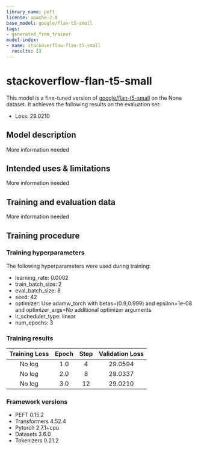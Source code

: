 ```yaml
---
library_name: peft
license: apache-2.0
base_model: google/flan-t5-small
tags:
- generated_from_trainer
model-index:
- name: stackoverflow-flan-t5-small
  results: []
---
```


<!-- This model card has been generated automatically according to the information the Trainer had access to. You
should probably proofread and complete it, then remove this comment. -->

# stackoverflow-flan-t5-small

This model is a fine-tuned version of [google/flan-t5-small](https://huggingface.co/google/flan-t5-small) on the None dataset.
It achieves the following results on the evaluation set:
- Loss: 29.0210

## Model description

More information needed

## Intended uses & limitations

More information needed

## Training and evaluation data

More information needed

## Training procedure

### Training hyperparameters

The following hyperparameters were used during training:
- learning_rate: 0.0002
- train_batch_size: 2
- eval_batch_size: 8
- seed: 42
- optimizer: Use adamw_torch with betas=(0.9,0.999) and epsilon=1e-08 and optimizer_args=No additional optimizer arguments
- lr_scheduler_type: linear
- num_epochs: 3

### Training results

| Training Loss | Epoch | Step | Validation Loss |
|:-------------:|:-----:|:----:|:---------------:|
| No log        | 1.0   | 4    | 29.0594         |
| No log        | 2.0   | 8    | 29.0337         |
| No log        | 3.0   | 12   | 29.0210         |


### Framework versions

- PEFT 0.15.2
- Transformers 4.52.4
- Pytorch 2.7.1+cpu
- Datasets 3.6.0
- Tokenizers 0.21.2